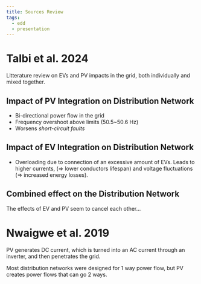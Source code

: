 ```yaml
---
title: Sources Review
tags:
  - edd
  - presentation
---
```


# Talbi et al. 2024

Litterature review on EVs and PV impacts in the grid, both individually and mixed together.

## Impact of PV Integration on Distribution Network

- Bi-directional power flow in the grid
- Frequency overshoot above limits (50.5~50.6 Hz)
- Worsens _short-circuit faults_

## Impact of EV Integration on Distribution Network

- Overloading due to connection of an excessive amount of EVs.
    Leads to higher currents, (=> lower conductors lifespan) and voltage fluctuations (=> increased energy losses).

## Combined effect on the Distribution Network

The effects of EV and PV seem to cancel each other…

# Nwaigwe et al. 2019

PV generates DC current, which is turned into an AC current through an inverter, and then penetrates the grid.

Most distribution networks were designed for 1 way power flow, but PV creates power flows that can go 2 ways.

